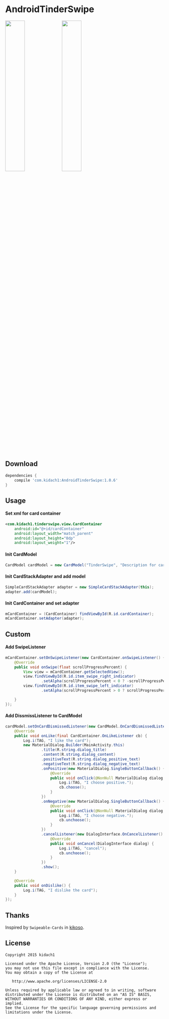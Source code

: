 # AndroidTinderSwipe

<img src="/AndroidTinderSwipe1.gif" width="35%"> <img src="/AndroidTinderSwipe2.gif" width="35%">


## Download

```build.gradle
dependencies {
    compile 'com.kidach1:AndroidTinderSwipe:1.0.6'
}
```


## Usage

#### Set xml for card container

```xml
<com.kidach1.tinderswipe.view.CardContainer
    android:id="@+id/cardContainer"
    android:layout_width="match_parent"
    android:layout_height="0dp"
    android:layout_weight="1"/>
```

#### Init CardModel

```java
CardModel cardModel = new CardModel("TinderSwipe", "Description for card.", "http://example.com/example.png"); // title, desc, imgUrl.
```

#### Init CardStackAdapter and add model

```java
SimpleCardStackAdapter adapter = new SimpleCardStackAdapter(this);
adapter.add(cardModel);
```

#### Init CardContainer and set adapter

```java
mCardContainer = (CardContainer) findViewById(R.id.cardContainer);
mCardContainer.setAdapter(adapter);
```

## Custom

#### Add SwipeListener

```java
mCardContainer.setOnSwipeListener(new CardContainer.onSwipeListener() {
    @Override
    public void onSwipe(float scrollProgressPercent) {
        View view = mCardContainer.getSelectedView();
        view.findViewById(R.id.item_swipe_right_indicator)
                .setAlpha(scrollProgressPercent < 0 ? -scrollProgressPercent : 0);
        view.findViewById(R.id.item_swipe_left_indicator)
                .setAlpha(scrollProgressPercent > 0 ? scrollProgressPercent : 0);

    }
});
```

#### Add DissmissListener to CardModel

```java
cardModel.setOnCardDismissedListener(new CardModel.OnCardDismissedListener() {
    @Override
    public void onLike(final CardContainer.OnLikeListener cb) {
        Log.i(TAG, "I like the card");
        new MaterialDialog.Builder(MainActivity.this)
                .title(R.string.dialog_title)
                .content(R.string.dialog_content)
                .positiveText(R.string.dialog_positive_text)
                .negativeText(R.string.dialog_negative_text)
                .onPositive(new MaterialDialog.SingleButtonCallback() {
                    @Override
                    public void onClick(@NonNull MaterialDialog dialog, @NonNull DialogAction which) {
                        Log.i(TAG, "I choose positive.");
                        cb.choose();
                    }
                })
                .onNegative(new MaterialDialog.SingleButtonCallback() {
                    @Override
                    public void onClick(@NonNull MaterialDialog dialog, @NonNull DialogAction which) {
                        Log.i(TAG, "I choose negative.");
                        cb.unchoose();
                    }
                })
                .cancelListener(new DialogInterface.OnCancelListener() {
                    @Override
                    public void onCancel(DialogInterface dialog) {
                        Log.i(TAG, "cancel");
                        cb.unchoose();
                    }
                })
                .show();
    }

    @Override
    public void onDislike() {
        Log.i(TAG, "I dislike the card");
    }
});
```



## Thanks

Inspired by `Swipeable-Cards` in [kikoso](https://github.com/kikoso).

License
-------

    Copyright 2015 kidach1

    Licensed under the Apache License, Version 2.0 (the "License");
    you may not use this file except in compliance with the License.
    You may obtain a copy of the License at

       http://www.apache.org/licenses/LICENSE-2.0

    Unless required by applicable law or agreed to in writing, software
    distributed under the License is distributed on an "AS IS" BASIS,
    WITHOUT WARRANTIES OR CONDITIONS OF ANY KIND, either express or implied.
    See the License for the specific language governing permissions and
    limitations under the License.